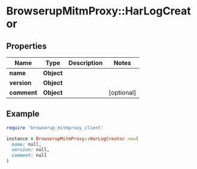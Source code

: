 # BrowserupMitmProxy::HarLogCreator

## Properties

| Name | Type | Description | Notes |
| ---- | ---- | ----------- | ----- |
| **name** | **Object** |  |  |
| **version** | **Object** |  |  |
| **comment** | **Object** |  | [optional] |

## Example

```ruby
require 'browserup_mitmproxy_client'

instance = BrowserupMitmProxy::HarLogCreator.new(
  name: null,
  version: null,
  comment: null
)
```

